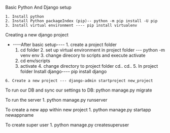 Basic Python And Django setup

    1. Install python
    2. Install Python packageIndex (pip)-- python -m pip install -U pip
    3. Install virtual environment ---- pip install virtualenv

Creating a new django project
 -   ----After basic setup----
    1. create a project folder
        1. cd folder
    2. set up virtual environment in project folder ---         python -m venv env
    3. change direcory to scripts and execute activate
        1. cd env/scripts
        2. activate
    4. change directory to project folder cd.. cd..
    5. In project folder Install django---- pip install django

    6. Create a new project --- django-admin startproject new_project


To run our DB and sync our settings to DB: python manage.py migrate

To run the server 
    1. python manage.py runserver

To create a new app within new project
    1. python manage.py startapp newappname

To create super user
    1. python manage.py createsuperuser


